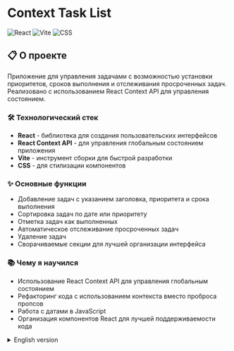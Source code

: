 # Context Task List

![React](https://img.shields.io/badge/React-18.3.1-61DAFB?style=flat-square&logo=react)
![Vite](https://img.shields.io/badge/Vite-5.4.9-646CFF?style=flat-square&logo=vite)
![CSS](https://img.shields.io/badge/CSS-3-1572B6?style=flat-square&logo=css3)

## 📋 О проекте

Приложение для управления задачами с возможностью установки приоритетов, сроков выполнения и отслеживания просроченных задач. Реализовано с использованием React Context API для управления состоянием.

### 🛠️ Технологический стек

- **React** - библиотека для создания пользовательских интерфейсов
- **React Context API** - для управления глобальным состоянием приложения
- **Vite** - инструмент сборки для быстрой разработки
- **CSS** - для стилизации компонентов

### ✨ Основные функции

- Добавление задач с указанием заголовка, приоритета и срока выполнения
- Сортировка задач по дате или приоритету
- Отметка задач как выполненных
- Автоматическое отслеживание просроченных задач
- Удаление задач
- Сворачиваемые секции для лучшей организации интерфейса

### 📚 Чему я научился

- Использование React Context API для управления глобальным состоянием
- Рефакторинг кода с использованием контекста вместо проброса пропсов
- Работа с датами в JavaScript
- Организация компонентов React для лучшей поддерживаемости кода

<details>
<summary>English version</summary>

# Context Task List

![React](https://img.shields.io/badge/React-18.3.1-61DAFB?style=flat-square&logo=react)
![Vite](https://img.shields.io/badge/Vite-5.4.9-646CFF?style=flat-square&logo=vite)
![CSS](https://img.shields.io/badge/CSS-3-1572B6?style=flat-square&logo=css3)

## 📋 About the Project

A task management application with the ability to set priorities, deadlines, and track overdue tasks. Implemented using React Context API for state management.

### 🛠️ Technology Stack

- **React** - library for building user interfaces
- **React Context API** - for global state management
- **Vite** - build tool for fast development
- **CSS** - for component styling

### ✨ Key Features

- Adding tasks with title, priority, and deadline
- Sorting tasks by date or priority
- Marking tasks as completed
- Automatic tracking of overdue tasks
- Deleting tasks
- Collapsible sections for better interface organization

### 📚 What I Learned

- Using React Context API for global state management
- Refactoring code using context instead of prop drilling
- Working with dates in JavaScript
- Organizing React components for better code maintainability

</details>
